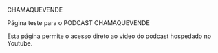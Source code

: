 CHAMAQUEVENDE

Página teste para o PODCAST CHAMAQUEVENDE

Esta página permite o acesso direto ao vídeo do podcast hospedado no Youtube.